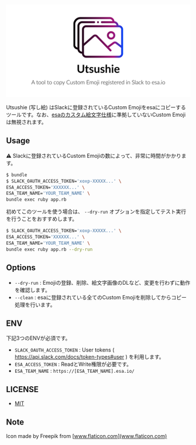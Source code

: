 ![logo](logo.png)

Utsushie (写し絵) はSlackに登録されているCustom Emojiをesaにコピーするツールです。なお、[esaのカスタム絵文字仕様](https://docs.esa.io/posts/226)に準拠していないCustom Emojiは無視されます。

## Usage
:warning: Slackに登録されているCustom Emojiの数によって、非常に時間がかかります。

```sh
$ bundle
$ SLACK_OAUTH_ACCESS_TOKEN='xoxp-XXXXX...' \
ESA_ACCESS_TOKEN='XXXXXX...' \
ESA_TEAM_NAME='YOUR_TEAM_NAME' \
bundle exec ruby app.rb
```

初めてこのツールを使う場合は、 `--dry-run` オプションを指定してテスト実行を行うことをおすすめします。

```sh
$ SLACK_OAUTH_ACCESS_TOKEN='xoxp-XXXXX...' \
ESA_ACCESS_TOKEN='XXXXXX...' \
ESA_TEAM_NAME='YOUR_TEAM_NAME' \
bundle exec ruby app.rb --dry-run
```

## Options

- `--dry-run` : Emojiの登録、削除、絵文字画像のDLなど、変更を行わずに動作を確認します。
- `--clean` : esaに登録されている全てのCustom Emojiを削除してからコピー処理を行います。


## ENV
下記3つのENVが必須です。

- `SLACK_OAUTH_ACCESS_TOKEN` : User tokens ( https://api.slack.com/docs/token-types#user ) を利用します。
- `ESA_ACCESS_TOKEN` : ReadとWrite権限が必要です。
- `ESA_TEAM_NAME` : `https://[ESA_TEAM_NAME].esa.io/`

## LICENSE
- [MIT](LICENSE)

## Note
Icon made by Freepik from [www.flaticon.com](www.flaticon.com)
